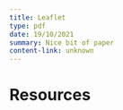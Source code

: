 ```yaml
---
title: Leaflet
type: pdf
date: 19/10/2021
summary: Nice bit of paper
content-link: unknown
---
```


# Resources
